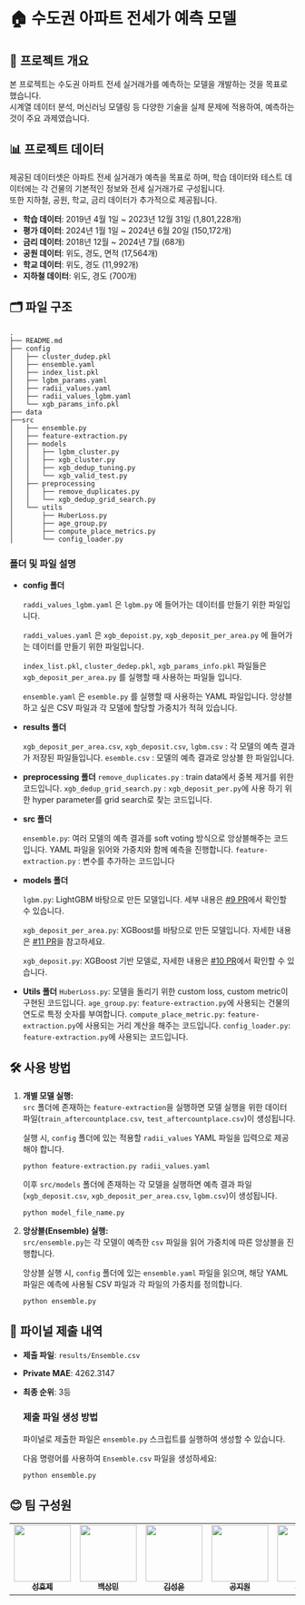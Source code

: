 # 🏠 수도권 아파트 전세가 예측 모델

## 📌 프로젝트 개요
본 프로젝트는 수도권 아파트 전세 실거래가를 예측하는 모델을 개발하는 것을 목표로 했습니다.  
시계열 데이터 분석, 머신러닝 모델링 등 다양한 기술을 실제 문제에 적용하여, 예측하는 것이 주요 과제였습니다.
## 📊 프로젝트 데이터
제공된 데이터셋은 아파트 전세 실거래가 예측을 목표로 하며, 학습 데이터와 테스트 데이터에는 각 건물의 기본적인 정보와 전세 실거래가로 구성됩니다.  
또한 지하철, 공원, 학교, 금리 데이터가 추가적으로 제공됩니다.

- **학습 데이터**: 2019년 4월 1일 ~ 2023년 12월 31일 (1,801,228개)
- **평가 데이터**: 2024년 1월 1일 ~ 2024년 6월 20일 (150,172개)
- **금리 데이터**: 2018년 12월 ~ 2024년 7월 (68개)
- **공원 데이터**: 위도, 경도, 면적 (17,564개)
- **학교 데이터**: 위도, 경도 (11,992개)
- **지하철 데이터**: 위도, 경도 (700개)
## 🗂️ 파일 구조
```
.
├── README.md
├── config
│   ├── cluster_dudep.pkl
│   ├── ensemble.yaml
│   ├── index_list.pkl
│   ├── lgbm_params.yaml
│   ├── radii_values.yaml
│   ├── radii_values_lgbm.yaml
│   └── xgb_params_info.pkl
├── data
├──src
│   ├── ensemble.py
│   ├── feature-extraction.py
│   ├── models
│   │   ├── lgbm_cluster.py
│   │   ├── xgb_cluster.py
│   │   ├── xgb_dedup_tuning.py
│   │   └── xgb_valid_test.py
│   ├── preprocessing
│   │   ├── remove_duplicates.py
│   │   └── xgb_dedup_grid_search.py
│   └── utils
│       ├── HuberLoss.py
│       ├── age_group.py
│       ├── compute_place_metrics.py
│       └── config_loader.py
```

### 폴더 및 파일 설명
- **config 폴더**
 
    `raddi_values_lgbm.yaml` 은 `lgbm.py` 에 들어가는 데이터를 만들기 위한 파일입니다.

    `raddi_values.yaml` 은 `xgb_depoist.py`, `xgb_deposit_per_area.py` 에 들어가는 데이터를 만들기 위한 파일입니다.

    `index_list.pkl`, `cluster_dedep.pkl`, `xgb_params_info.pkl` 파일들은 `xgb_deposit_per_area.py` 를 실행할 때 사용하는 파일들 입니다.

    `ensemble.yaml` 은 `esemble.py` 를 실행할 때 사용하는 YAML 파일입니다. 
    앙상블하고 싶은 CSV 파일과 각 모델에 할당할 가중치가 적혀 있습니다.
  

- **results 폴더**

    `xgb_deposit_per_area.csv`, `xgb_deposit.csv`, `lgbm.csv` : 각 모델의 예측 결과가 저장된 파일들입니다.
    `esemble.csv` : 모델의 예측 결과로 앙상블 한 파일입니다.


- **preprocessing 폴더**
    `remove_duplicates.py` : train data에서 중복 제거를 위한 코드입니다.
    `xgb_dedup_grid_search.py` : `xgb_deposit_per.py`에 사용 하기 위한 hyper parameter를 grid search로 찾는 코드입니다.


- **src 폴더**

    `ensemble.py`: 여러 모델의 예측 결과를 soft voting 방식으로 앙상블해주는 코드입니다. YAML 파일을 읽어와 가중치와 함께 예측을 진행합니다.
    `feature-extraction.py` : 변수를 추가하는 코드입니다
    
- **models 폴더**

    `lgbm.py`: LightGBM 바탕으로 만든 모델입니다. 세부 내용은 [#9 PR](https://github.com/boostcampaitech7/level2-competitiveds-recsys-04/pull/9)에서 확인할 수 있습니다.

    `xgb_deposit_per_area.py`: XGBoost를 바탕으로 만든 모델입니다. 자세한 내용은 [#11 PR](https://github.com/boostcampaitech7/level2-competitiveds-recsys-04/pull/11)을 참고하세요.

    `xgb_deposit.py`: XGBoost 기반 모델로, 자세한 내용은  [#10 PR](https://github.com/boostcampaitech7/level2-competitiveds-recsys-04/pull/10)에서 확인할 수 있습니다.

- **Utils 폴더**
   `HuberLoss.py`: 모델을 돌리기 위한 custom loss, custom metric이 구현된 코드입니다.
   `age_group.py`: `feature-extraction.py`에 사용되는 건물의 연도로 특정 숫자를 부여합니다.
   `compute_place_metric.py`: `feature-extraction.py`에 사용되는 거리 계산을 해주는 코드입니다.
   `config_loader.py`: `feature-extraction.py`에 사용되는 코드입니다.
  

## 🛠️ 사용 방법
1. **개별 모델 실행:**  
   `src` 폴더에 존재하는 `feature-extraction`을 실행하면 모델 실행을 위한 데이터 파일(`train_aftercountplace.csv`, `test_aftercountplace.csv`)이 생성됩니다.
   
   실행 시, `config` 폴더에 있는 적용할 `radii_values` YAML 파일을 입력으로 제공해야 합니다.

    ```
    python feature-extraction.py radii_values.yaml
    ```

    이후 `src/models` 폴더에 존재하는 각 모델을 실행하면 예측 결과 파일(`xgb_deposit.csv`, `xgb_deposit_per_area.csv`, `lgbm.csv`)이 생성됩니다.

    ```
    python model_file_name.py
    ```
2. **앙상블(Ensemble) 실행:**  
    `src/ensemble.py`는 각 모델이 예측한 `csv` 파일을 읽어 가중치에 따른 앙상블을 진행합니다.  

    앙상블 실행 시, `config` 폴더에 있는 `ensemble.yaml` 파일을 읽으며, 해당 YAML 파일은 예측에 사용될 CSV 파일과 각 파일의 가중치를 정의합니다.  

    ```
    python ensemble.py 
    ```
    
## 🎯 파이널 제출 내역


- **제출 파일**: `results/Ensemble.csv`
- **Private MAE**: 4262.3147
- **최종 순위**: 3등

  ### 제출 파일 생성 방법
  파이널로 제출한 파일은 `ensemble.py` 스크립트를 실행하여 생성할 수 있습니다. 
  
  다음 명령어를 사용하여 `Ensemble.csv` 파일을 생성하세요:

  ```
  python ensemble.py
  ```


## 😊 팀 구성원
<div align="center">
<table>
  <tr>
    <td align="center"><a href="https://github.com/Heukma"><img src="https://avatars.githubusercontent.com/u/77618270?v=4" width="100px;" alt=""/><br /><sub><b>성효제</b></sub><br />
    </td>
        <td align="center"><a href="https://github.com/gagoory7"><img src="https://avatars.githubusercontent.com/u/163074222?v=4" width="100px;" alt=""/><br /><sub><b>백상민</b></sub><br />
    </td>
        <td align="center"><a href="https://github.com/Timeisfast"><img src="https://avatars.githubusercontent.com/u/120894109?v=4" width="100px;" alt=""/><br /><sub><b>김성윤</b></sub><br />
    </td>
        <td align="center"><a href="https://github.com/annakong23"><img src="https://avatars.githubusercontent.com/u/102771961?v=4" width="100px;" alt=""/><br /><sub><b>공지원</b></sub><br />
    </td>
        <td align="center"><a href="https://github.com/kimjueun028"><img src="https://avatars.githubusercontent.com/u/92249116?v=4" width="100px;" alt=""/><br /><sub><b>김주은</b></sub><br />
    </td>
    </td>
        <td align="center"><a href="https://github.com/zip-sa"><img src="https://avatars.githubusercontent.com/u/49730616?v=4" width="100px;" alt=""/><br /><sub><b>박승우</b></sub><br />
    </td>
  </tr>
</table>
</div>

<br />
